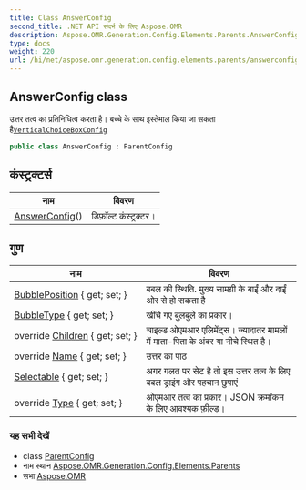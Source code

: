 ```yaml
---
title: Class AnswerConfig
second_title: .NET API संदर्भ के लिए Aspose.OMR
description: Aspose.OMR.Generation.Config.Elements.Parents.AnswerConfig कक्ष. उत्तर तत्व क प्रतनधत्व करत है बच्चे के सथ इस्तेमल कय ज सकत हैVerticalChoiceBoxConfig
type: docs
weight: 220
url: /hi/net/aspose.omr.generation.config.elements.parents/answerconfig/
---
```

## AnswerConfig class

उत्तर तत्व का प्रतिनिधित्व करता है। बच्चे के साथ इस्तेमाल किया जा सकता है[`VerticalChoiceBoxConfig`](../verticalchoiceboxconfig/)

```csharp
public class AnswerConfig : ParentConfig
```

## कंस्ट्रक्टर्स

| नाम | विवरण |
| --- | --- |
| [AnswerConfig](answerconfig/)() | डिफ़ॉल्ट कंस्ट्रक्टर। |

## गुण

| नाम | विवरण |
| --- | --- |
| [BubblePosition](../../aspose.omr.generation.config.elements.parents/answerconfig/bubbleposition/) { get; set; } | बबल की स्थिति. मुख्य सामग्री के बाईं और दाईं ओर से हो सकता है |
| [BubbleType](../../aspose.omr.generation.config.elements.parents/answerconfig/bubbletype/) { get; set; } | खींचे गए बुलबुले का प्रकार। |
| override [Children](../../aspose.omr.generation.config.elements.parents/answerconfig/children/) { get; set; } | चाइल्ड ओएमआर एलिमेंट्स। ज्यादातर मामलों में माता-पिता के अंदर या नीचे स्थित है। |
| override [Name](../../aspose.omr.generation.config.elements.parents/answerconfig/name/) { get; set; } | उत्तर का पाठ |
| [Selectable](../../aspose.omr.generation.config.elements.parents/answerconfig/selectable/) { get; set; } | अगर गलत पर सेट है तो इस उत्तर तत्व के लिए बबल ड्राइंग और पहचान छुपाएं |
| override [Type](../../aspose.omr.generation.config.elements.parents/answerconfig/type/) { get; set; } | ओएमआर तत्व का प्रकार। JSON क्रमांकन के लिए आवश्यक फ़ील्ड। |

### यह सभी देखें

* class [ParentConfig](../../aspose.omr.generation.config/parentconfig/)
* नाम स्थान [Aspose.OMR.Generation.Config.Elements.Parents](../../aspose.omr.generation.config.elements.parents/)
* सभा [Aspose.OMR](../../)


